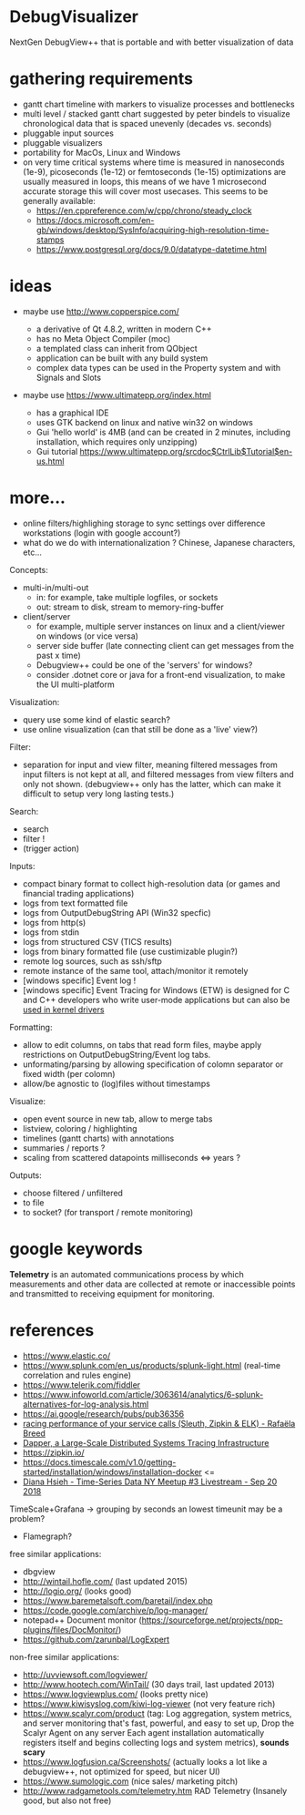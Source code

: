 # DebugVisualizer
NextGen DebugView++ that is portable and with better visualization of data

# gathering requirements

- gantt chart timeline with markers to visualize processes and bottlenecks
- multi level / stacked gantt chart suggested by peter bindels to visualize chronological data that is spaced unevenly (decades vs. seconds)
- pluggable input sources
- pluggable visualizers
- portability for MacOs, Linux and Windows
- on very time critical systems where time is measured in nanoseconds (1e-9), picoseconds (1e-12) or femtoseconds (1e-15) optimizations are usually measured in loops, this means of we have 1 microsecond accurate storage this will cover most usecases.
  This seems to be generally available:
  - <https://en.cppreference.com/w/cpp/chrono/steady_clock> 
  - <https://docs.microsoft.com/en-gb/windows/desktop/SysInfo/acquiring-high-resolution-time-stamps>
  - <https://www.postgresql.org/docs/9.0/datatype-datetime.html>

# ideas
- maybe use http://www.copperspice.com/
  - a derivative of Qt 4.8.2, written in modern C++
  - has no Meta Object Compiler (moc) 
  - a templated class can inherit from QObject
  - application can be built with any build system
  - complex data types can be used in the Property system and with Signals and Slots

- maybe use https://www.ultimatepp.org/index.html
  - has a graphical IDE
  - uses GTK backend on linux and native win32 on windows
  - Gui 'hello world' is 4MB (and can be created in 2 minutes, including installation, which requires only unzipping)
  - Gui tutorial https://www.ultimatepp.org/srcdoc$CtrlLib$Tutorial$en-us.html

# more...
- online filters/highlighing storage to sync settings over difference workstations (login with google account?)
- what do we do with internationalization ? Chinese, Japanese characters, etc...

Concepts:
- multi-in/multi-out 
   - in: for example, take multiple logfiles, or sockets
   - out: stream to disk, stream to memory-ring-buffer  
- client/server
   - for example, multiple server instances on linux and a client/viewer on windows (or vice versa) 
   - server side buffer (late connecting client can get messages from the past x time)
   - Debugview++ could be one of the 'servers' for windows?
   - consider .dotnet core or java for a front-end visualization, to make the UI multi-platform

Visualization:
- query use some kind of elastic search?
- use online visualization (can that still be done as a 'live' view?)


Filter:
- separation for input and view filter, meaning filtered messages from input filters is not kept at all, and filtered messages from view  filters and only not shown. (debugview++ only has the latter, which can make it difficult to setup very long lasting tests.) 

Search:
- search
- filter ! 
- (trigger action)

Inputs:
- compact binary format to collect high-resolution data (or games and financial trading applications)
- logs from text formatted file
- logs from OutputDebugString API (Win32 specfic)
- logs from http(s)
- logs from stdin
- logs from structured CSV (TICS results)
- logs from binary formatted file (use custimizable plugin?)
- remote log sources, such as ssh/sftp
- remote instance of the same tool, attach/monitor it remotely
- [windows specific] Event log !
- [windows specific] Event Tracing for Windows (ETW) is designed for C and C++ developers who write user-mode applications
  but can also be [used in kernel drivers](https://docs.microsoft.com/en-gb/windows-hardware/drivers/devtest/adding-event-tracing-to-kernel-mode-drivers)
  
 Formatting:
 - allow to edit columns, on tabs that read form files, maybe apply restrictions on OutputDebugString/Event log tabs.
 - unformating/parsing by allowing specification of colomn separator or fixed width (per colomn) 
 - allow/be agnostic to (log)files without timestamps

Visualize: 
- open event source in new tab, allow to merge tabs
- listview, coloring / highlighting
- timelines (gantt charts) with annotations
- summaries / reports ?
- scaling from scattered datapoints milliseconds <=> years ?

Outputs:
- choose filtered / unfiltered
- to file
- to socket? (for transport / remote monitoring) 

# google keywords

**Telemetry** is an automated communications process by which measurements and other data are collected at remote or inaccessible points and transmitted to receiving equipment for monitoring.

# references

- https://www.elastic.co/
- https://www.splunk.com/en_us/products/splunk-light.html  (real-time correlation and rules engine)
- https://www.telerik.com/fiddler 
- https://www.infoworld.com/article/3063614/analytics/6-splunk-alternatives-for-log-analysis.html
- https://ai.google/research/pubs/pub36356
- [racing performance of your service calls (Sleuth, Zipkin & ELK) - Rafaëla Breed](https://www.youtube.com/watch?v=hl4-tpbZGOY)
- [Dapper, a Large-Scale Distributed Systems Tracing Infrastructure](https://ai.google/research/pubs/pub36356)
- https://zipkin.io/
- https://docs.timescale.com/v1.0/getting-started/installation/windows/installation-docker <= 
- [Diana Hsieh - Time-Series Data NY Meetup #3 Livestream - Sep 20 2018](https://www.youtube.com/watch?v=TQk_tc03MyQ)

TimeScale+Grafana -> grouping by seconds an lowest timeunit may be a problem?

- Flamegraph?

free similar applications:
- dbgview
- http://wintail.hofle.com/ (last updated 2015)
- http://logio.org/ (looks good)
- https://www.baremetalsoft.com/baretail/index.php
- https://code.google.com/archive/p/log-manager/
- notepad++ Document monitor (https://sourceforge.net/projects/npp-plugins/files/DocMonitor/)
- https://github.com/zarunbal/LogExpert

non-free similar applications:
- http://uvviewsoft.com/logviewer/
- http://www.hootech.com/WinTail/ (30 days trail, last updated 2013)
- https://www.logviewplus.com/ (looks pretty nice)
- https://www.kiwisyslog.com/kiwi-log-viewer (not very feature rich)
- https://www.scalyr.com/product (tag: Log aggregation, system metrics, and server monitoring that's 
fast, powerful, and easy to set up, Drop the Scalyr Agent on any server
Each agent installation automatically registers itself and begins collecting logs and system metrics), **sounds scary**
- https://www.logfusion.ca/Screenshots/ (actually looks a lot like a debugview++, not optimized for speed, but nicer UI)
- https://www.sumologic.com (nice sales/ marketing pitch)
- http://www.radgametools.com/telemetry.htm RAD Telemetry (Insanely good, but also not free)

